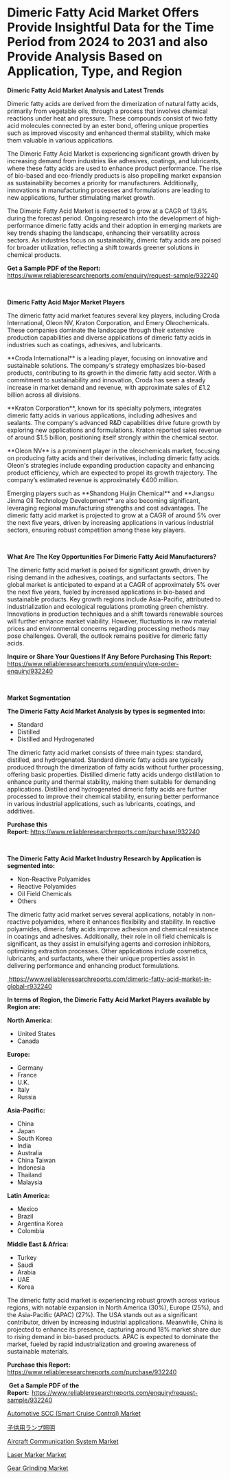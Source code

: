 <p><h1>Dimeric Fatty Acid Market Offers Provide Insightful Data for the Time Period from 2024 to 2031 and also Provide Analysis Based on Application, Type, and Region</h1></p><p><strong>Dimeric Fatty Acid Market Analysis and Latest Trends</strong></p>
<p><p>Dimeric fatty acids are derived from the dimerization of natural fatty acids, primarily from vegetable oils, through a process that involves chemical reactions under heat and pressure. These compounds consist of two fatty acid molecules connected by an ester bond, offering unique properties such as improved viscosity and enhanced thermal stability, which make them valuable in various applications. </p><p>The Dimeric Fatty Acid Market is experiencing significant growth driven by increasing demand from industries like adhesives, coatings, and lubricants, where these fatty acids are used to enhance product performance. The rise of bio-based and eco-friendly products is also propelling market expansion as sustainability becomes a priority for manufacturers. Additionally, innovations in manufacturing processes and formulations are leading to new applications, further stimulating market growth.</p><p>The Dimeric Fatty Acid Market is expected to grow at a CAGR of 13.6% during the forecast period. Ongoing research into the development of high-performance dimeric fatty acids and their adoption in emerging markets are key trends shaping the landscape, enhancing their versatility across sectors. As industries focus on sustainability, dimeric fatty acids are poised for broader utilization, reflecting a shift towards greener solutions in chemical products.</p></p>
<p><strong>Get a Sample PDF of the Report:&nbsp;</strong> <a href="https://www.reliableresearchreports.com/enquiry/request-sample/932240">https://www.reliableresearchreports.com/enquiry/request-sample/932240</a></p>
<p>&nbsp;</p>
<p><strong>Dimeric Fatty Acid Major Market Players</strong></p>
<p><p>The dimeric fatty acid market features several key players, including Croda International, Oleon NV, Kraton Corporation, and Emery Oleochemicals. These companies dominate the landscape through their extensive production capabilities and diverse applications of dimeric fatty acids in industries such as coatings, adhesives, and lubricants.</p><p>**Croda International** is a leading player, focusing on innovative and sustainable solutions. The company's strategy emphasizes bio-based products, contributing to its growth in the dimeric fatty acid sector. With a commitment to sustainability and innovation, Croda has seen a steady increase in market demand and revenue, with approximate sales of £1.2 billion across all divisions.</p><p>**Kraton Corporation**, known for its specialty polymers, integrates dimeric fatty acids in various applications, including adhesives and sealants. The company's advanced R&D capabilities drive future growth by exploring new applications and formulations. Kraton reported sales revenue of around $1.5 billion, positioning itself strongly within the chemical sector.</p><p>**Oleon NV** is a prominent player in the oleochemicals market, focusing on producing fatty acids and their derivatives, including dimeric fatty acids. Oleon's strategies include expanding production capacity and enhancing product efficiency, which are expected to propel its growth trajectory. The company’s estimated revenue is approximately €400 million.</p><p>Emerging players such as **Shandong Huijin Chemical** and **Jiangsu Jinma Oil Technology Development** are also becoming significant, leveraging regional manufacturing strengths and cost advantages. The dimeric fatty acid market is projected to grow at a CAGR of around 5% over the next five years, driven by increasing applications in various industrial sectors, ensuring robust competition among these key players.</p></p>
<p>&nbsp;</p>
<p><strong>What Are The Key Opportunities For Dimeric Fatty Acid Manufacturers?</strong></p>
<p><p>The dimeric fatty acid market is poised for significant growth, driven by rising demand in the adhesives, coatings, and surfactants sectors. The global market is anticipated to expand at a CAGR of approximately 5% over the next five years, fueled by increased applications in bio-based and sustainable products. Key growth regions include Asia-Pacific, attributed to industrialization and ecological regulations promoting green chemistry. Innovations in production techniques and a shift towards renewable sources will further enhance market viability. However, fluctuations in raw material prices and environmental concerns regarding processing methods may pose challenges. Overall, the outlook remains positive for dimeric fatty acids.</p></p>
<p><strong>Inquire or Share Your Questions If Any Before Purchasing This Report:</strong> <a href="https://www.reliableresearchreports.com/enquiry/pre-order-enquiry/932240">https://www.reliableresearchreports.com/enquiry/pre-order-enquiry/932240</a></p>
<p>&nbsp;</p>
<p><strong>Market Segmentation</strong></p>
<p><strong>The Dimeric Fatty Acid Market Analysis by types is segmented into:</strong></p>
<p><ul><li>Standard</li><li>Distilled</li><li>Distilled and Hydrogenated</li></ul></p>
<p><p>The dimeric fatty acid market consists of three main types: standard, distilled, and hydrogenated. Standard dimeric fatty acids are typically produced through the dimerization of fatty acids without further processing, offering basic properties. Distilled dimeric fatty acids undergo distillation to enhance purity and thermal stability, making them suitable for demanding applications. Distilled and hydrogenated dimeric fatty acids are further processed to improve their chemical stability, ensuring better performance in various industrial applications, such as lubricants, coatings, and additives.</p></p>
<p><strong>Purchase this Report:&nbsp;</strong><a href="https://www.reliableresearchreports.com/purchase/932240">https://www.reliableresearchreports.com/purchase/932240</a></p>
<p>&nbsp;</p>
<p><strong>The Dimeric Fatty Acid Market Industry Research by Application is segmented into:</strong></p>
<p><ul><li>Non-Reactive Polyamides</li><li>Reactive Polyamides</li><li>Oil Field Chemicals</li><li>Others</li></ul></p>
<p><p>The dimeric fatty acid market serves several applications, notably in non-reactive polyamides, where it enhances flexibility and stability. In reactive polyamides, dimeric fatty acids improve adhesion and chemical resistance in coatings and adhesives. Additionally, their role in oil field chemicals is significant, as they assist in emulsifying agents and corrosion inhibitors, optimizing extraction processes. Other applications include cosmetics, lubricants, and surfactants, where their unique properties assist in delivering performance and enhancing product formulations.</p></p>
<p><a href="https://www.reliableresearchreports.com/dimeric-fatty-acid-market-in-global-r932240">&nbsp;https://www.reliableresearchreports.com/dimeric-fatty-acid-market-in-global-r932240</a></p>
<p><strong>In terms of Region, the Dimeric Fatty Acid Market Players available by Region are:</strong></p>
<p>
    <p> <strong> North America: </strong>
        <ul>
            <li>United States</li>
            <li>Canada</li>
        </ul>
        </p> 
    <p> <strong> Europe: </strong>
        <ul>
            <li>Germany</li>
            <li>France</li>
            <li>U.K.</li>
            <li>Italy</li>
            <li>Russia</li>
        </ul>
        </p> 
    <p> <strong> Asia-Pacific: </strong>
        <ul>
            <li>China</li>
            <li>Japan</li>
            <li>South Korea</li>
            <li>India</li>
            <li>Australia</li>
            <li>China Taiwan</li>
            <li>Indonesia</li>
            <li>Thailand</li>
            <li>Malaysia</li>
        </ul>
        </p> 
    <p> <strong> Latin America: </strong>
        <ul>
            <li>Mexico</li>
            <li>Brazil</li>
            <li>Argentina Korea</li>
            <li>Colombia</li>
        </ul>
        </p> 
    <p> <strong> Middle East & Africa: </strong>
        <ul>
            <li>Turkey</li>
            <li>Saudi</li>
            <li>Arabia</li>
            <li>UAE</li>
            <li>Korea</li>
        </ul>
    </p>
    </p>
<p><p>The dimeric fatty acid market is experiencing robust growth across various regions, with notable expansion in North America (30%), Europe (25%), and the Asia-Pacific (APAC) (27%). The USA stands out as a significant contributor, driven by increasing industrial applications. Meanwhile, China is projected to enhance its presence, capturing around 18% market share due to rising demand in bio-based products. APAC is expected to dominate the market, fueled by rapid industrialization and growing awareness of sustainable materials.</p></p>
<p><strong>Purchase this Report: </strong><a href="https://www.reliableresearchreports.com/purchase/932240">https://www.reliableresearchreports.com/purchase/932240</a></p>
<p>&nbsp;<strong>Get a Sample PDF of the Report:&nbsp;&nbsp;</strong><a href="https://www.reliableresearchreports.com/enquiry/request-sample/932240">https://www.reliableresearchreports.com/enquiry/request-sample/932240</a></p>
<p><strong></strong></p>
<p><p><a href="https://issuu.com/reportprime-2/docs/automotive-scc-smart-cruise-control_14a0c673a2d9f9">Automotive SCC (Smart Cruise Control) Market</a></p><p><a href="https://medium.com/@lavonnedefsmc/%E3%82%B0%E3%83%AD%E3%83%BC%E3%83%90%E3%83%AB%E5%AD%90%E4%BE%9B%E7%94%A8%E3%83%A9%E3%83%B3%E3%83%97%E7%85%A7%E6%98%8E%E5%B8%82%E5%A0%B4-%E3%83%88%E3%83%AC%E3%83%B3%E3%83%89-%E4%BA%88%E6%B8%AC-%E5%B8%82%E5%A0%B4%E6%88%A6%E7%95%A5%E5%88%86%E6%9E%90-2024%E5%B9%B4-2031%E5%B9%B4-f49854c83cd7">子供用ランプ照明</a></p><p><a href="https://medium.com/@benjamin.james7456/the-aircraft-communication-system-market-decisions-are-mostly-driven-by-resource-optimization-and-9fa54442a295">Aircraft Communication System Market</a></p><p><a href="https://www.linkedin.com/pulse/what-current-future-prospects-laser-marker-market-analysis-7ouje?trackingId=rQuh5k4dRV6DCQ60frtYvg%3D%3D">Laser Marker Market</a></p><p><a href="https://www.linkedin.com/pulse/global-gear-grinding-market-exploring-share-trends-future-growth-iwrwf?trackingId=%2BxC%2BoSp8R2CaTVHiuzDLSg%3D%3D">Gear Grinding Market</a></p></p>